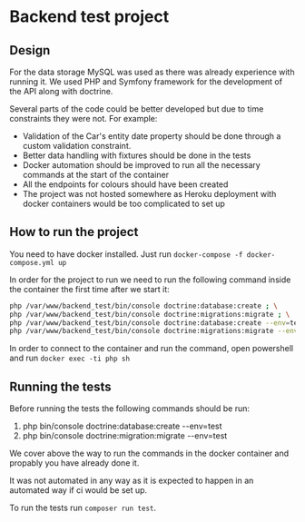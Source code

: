# Backend test project

## Design

For the data storage MySQL was used as there was already experience with running it.
We used PHP and Symfony framework for the development of the API along with doctrine.

Several parts of the code could be better developed but due to time constraints they were not.
For example:

* Validation of the Car's entity date property should be done through a custom validation constraint.
* Better data handling with fixtures should be done in the tests
* Docker automation should be improved to run all the necessary commands at the start of the container
* All the endpoints for colours should have been created
* The project was not hosted somewhere as Heroku deployment with docker containers would be too complicated to set up

## How to run the project

You need to have docker installed. Just run `docker-compose -f docker-compose.yml up`

In order for the project to run we need to run the following command inside the container the first time after we start it:

```sh
php /var/www/backend_test/bin/console doctrine:database:create ; \
php /var/www/backend_test/bin/console doctrine:migrations:migrate ; \
php /var/www/backend_test/bin/console doctrine:database:create --env=test ; \
php /var/www/backend_test/bin/console doctrine:migrations:migrate --env=test ;
```

In order to connect to the container and run the command, open powershell and run `docker exec -ti php sh`

## Running the tests

Before running the tests the following commands should be run:

1. php bin/console doctrine:database:create --env=test
2. php bin/console doctrine:migration:migrate --env=test

We cover above the way to run the commands in the docker container and propably you have already done it.

It was not automated in any way as it is expected to happen in an automated way if ci would be set up.

To run the tests run `composer run test`.
